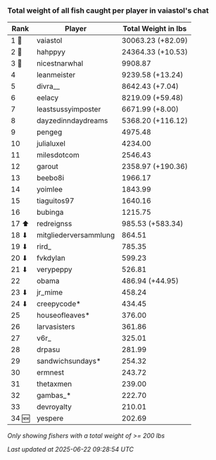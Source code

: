 ### Total weight of all fish caught per player in vaiastol's chat
| Rank | Player | Total Weight in lbs |
|------|--------|---------|
| 1 🥇  | vaiastol | 30063.23 (+82.09) |
| 2 🥈  | hahppyy | 24364.33 (+10.53) |
| 3 🥉  | nicestnarwhal | 9908.87 |
| 4  | leanmeister | 9239.58 (+13.24) |
| 5  | divra__ | 8642.43 (+7.04) |
| 6  | eelacy | 8219.09 (+59.48) |
| 7  | leastsussyimposter | 6671.99 (+8.00) |
| 8  | dayzedinndaydreams | 5368.20 (+116.12) |
| 9  | pengeg | 4975.48 |
| 10  | julialuxel | 4234.00 |
| 11  | milesdotcom | 2546.43 |
| 12  | garout | 2358.97 (+190.36) |
| 13  | beebo8i | 1966.17 |
| 14  | yoimlee | 1843.99 |
| 15  | tiaguitos97 | 1640.16 |
| 16  | bubinga | 1215.75 |
| 17 ⬆ | redreignss | 985.53 (+583.34) |
| 18 ⬇ | mitgliederversammlung | 864.51 |
| 19 ⬇ | rird_ | 785.35 |
| 20 ⬇ | fvkdylan | 599.23 |
| 21 ⬇ | verypeppy | 526.81 |
| 22  | obama | 486.94 (+44.95) |
| 23 ⬇ | jr_mime | 458.24 |
| 24 ⬇ | creepycode* | 434.45 |
| 25  | houseofleaves* | 376.00 |
| 26  | larvasisters | 361.86 |
| 27  | v6r_ | 325.01 |
| 28  | drpasu | 281.99 |
| 29  | sandwichsundays* | 254.32 |
| 30  | ermnest | 243.72 |
| 31  | thetaxmen | 239.00 |
| 32  | gambas_* | 222.70 |
| 33  | devroyalty | 210.01 |
| 34 🆕 | yespere | 202.69 |

_Only showing fishers with a total weight of >= 200 lbs_

_Last updated at 2025-06-22 09:28:54 UTC_